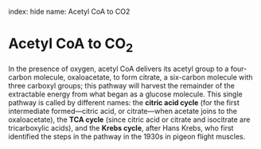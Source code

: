 index: hide
name: Acetyl CoA to CO2

# Acetyl CoA to CO<sub>2</sub>

In the presence of oxygen, acetyl CoA delivers its acetyl group to a four-carbon molecule, oxaloacetate, to form citrate, a six-carbon molecule with three carboxyl groups; this pathway will harvest the remainder of the extractable energy from what began as a glucose molecule. This single pathway is called by different names: the  **citric acid cycle** (for the first intermediate formed—citric acid, or citrate—when acetate joins to the oxaloacetate), the  **TCA cycle** (since citric acid or citrate and isocitrate are tricarboxylic acids), and the  **Krebs cycle**, after Hans Krebs, who first identified the steps in the pathway in the 1930s in pigeon flight muscles.
